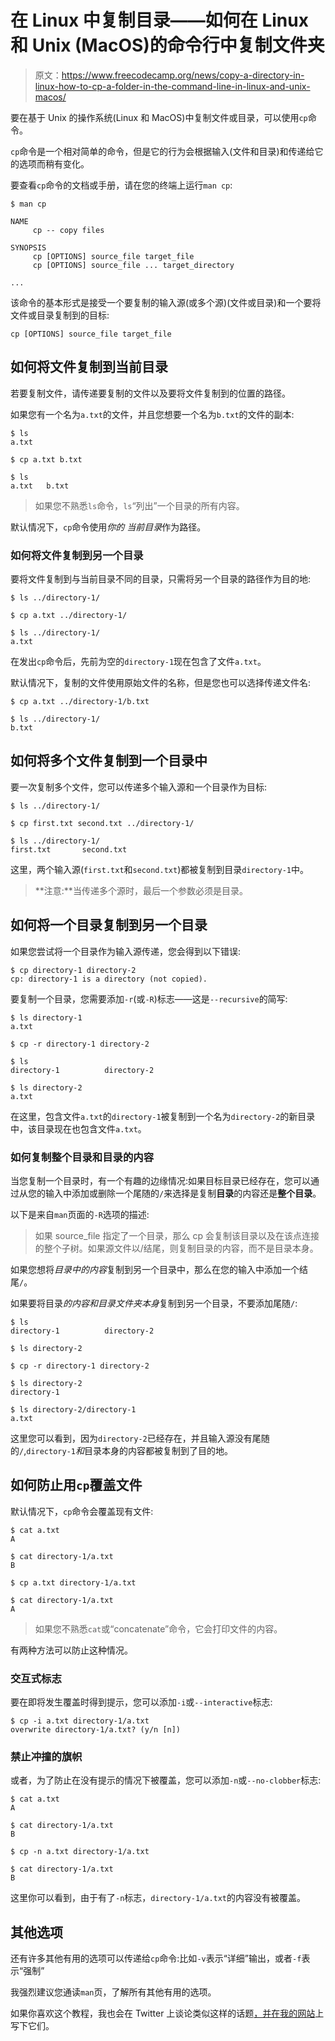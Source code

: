 # 在 Linux 中复制目录——如何在 Linux 和 Unix (MacOS)的命令行中复制文件夹

> 原文：<https://www.freecodecamp.org/news/copy-a-directory-in-linux-how-to-cp-a-folder-in-the-command-line-in-linux-and-unix-macos/>

要在基于 Unix 的操作系统(Linux 和 MacOS)中复制文件或目录，可以使用`cp`命令。

`cp`命令是一个相对简单的命令，但是它的行为会根据输入(文件和目录)和传递给它的选项而稍有变化。

要查看`cp`命令的文档或手册，请在您的终端上运行`man cp`:

```
$ man cp

NAME
     cp -- copy files

SYNOPSIS
     cp [OPTIONS] source_file target_file
     cp [OPTIONS] source_file ... target_directory

... 
```

该命令的基本形式是接受一个要复制的输入源(或多个源)(文件或目录)和一个要将文件或目录复制到的目标:

```
cp [OPTIONS] source_file target_file
```

## 如何将文件复制到当前目录

若要复制文件，请传递要复制的文件以及要将文件复制到的位置的路径。

如果您有一个名为`a.txt`的文件，并且您想要一个名为`b.txt`的文件的副本:

```
$ ls
a.txt

$ cp a.txt b.txt

$ ls
a.txt   b.txt
```

> 如果您不熟悉`ls`命令，`ls`“列出”一个目录的所有内容。

默认情况下，`cp`命令使用*你的* *当前目录*作为路径。

### 如何将文件复制到另一个目录

要将文件复制到与当前目录不同的目录，只需将另一个目录的路径作为目的地:

```
$ ls ../directory-1/

$ cp a.txt ../directory-1/

$ ls ../directory-1/
a.txt 
```

在发出`cp`命令后，先前为空的`directory-1`现在包含了文件`a.txt`。

默认情况下，复制的文件使用原始文件的名称，但是您也可以选择传递文件名:

```
$ cp a.txt ../directory-1/b.txt

$ ls ../directory-1/
b.txt
```

## 如何将多个文件复制到一个目录中

要一次复制多个文件，您可以传递多个输入源和一个目录作为目标:

```
$ ls ../directory-1/

$ cp first.txt second.txt ../directory-1/

$ ls ../directory-1/
first.txt       second.txt 
```

这里，两个输入源(`first.txt`和`second.txt`)都被复制到目录`directory-1`中。

> **注意:**当传递多个源时，最后一个参数必须是目录。

## 如何将一个目录复制到另一个目录

如果您尝试将一个目录作为输入源传递，您会得到以下错误:

```
$ cp directory-1 directory-2
cp: directory-1 is a directory (not copied).
```

要复制一个目录，您需要添加`-r`(或`-R`)标志——这是`--recursive`的简写:

```
$ ls directory-1
a.txt

$ cp -r directory-1 directory-2

$ ls
directory-1          directory-2

$ ls directory-2
a.txt
```

在这里，包含文件`a.txt`的`directory-1`被复制到一个名为`directory-2`的新目录中，该目录现在也包含文件`a.txt`。

### 如何复制整个目录和目录的内容

当您复制一个目录时，有一个有趣的边缘情况:如果目标目录已经存在，您可以通过从您的输入中添加或删除一个尾随的`/`来选择是复制**目录**的内容还是**整个目录**。

以下是来自`man`页面的`-R`选项的描述:

> 如果 source_file 指定了一个目录，那么 cp 会复制该目录以及在该点连接的整个子树。如果源文件以/结尾，则复制目录的内容，而不是目录本身。

如果您想将*目录中的内容*复制到另一个目录中，那么在您的输入中添加一个结尾`/`。

如果要将目录*的内容和目录文件夹本身*复制到另一个目录，不要添加尾随`/`:

```
$ ls
directory-1          directory-2

$ ls directory-2

$ cp -r directory-1 directory-2

$ ls directory-2
directory-1

$ ls directory-2/directory-1
a.txt
```

这里您可以看到，因为`directory-2`已经存在，并且输入源没有尾随的`/`,`directory-1`*和*目录本身的内容都被复制到了目的地。

## 如何防止用`cp`覆盖文件

默认情况下，`cp`命令会覆盖现有文件:

```
$ cat a.txt
A

$ cat directory-1/a.txt
B

$ cp a.txt directory-1/a.txt

$ cat directory-1/a.txt
A
```

> 如果您不熟悉`cat`或“concatenate”命令，它会打印文件的内容。

有两种方法可以防止这种情况。

### 交互式标志

要在即将发生覆盖时得到提示，您可以添加`-i`或`--interactive`标志:

```
$ cp -i a.txt directory-1/a.txt
overwrite directory-1/a.txt? (y/n [n])
```

### 禁止冲撞的旗帜

或者，为了防止在没有提示的情况下被覆盖，您可以添加`-n`或`--no-clobber`标志:

```
$ cat a.txt
A

$ cat directory-1/a.txt
B

$ cp -n a.txt directory-1/a.txt

$ cat directory-1/a.txt
B
```

这里你可以看到，由于有了`-n`标志，`directory-1/a.txt`的内容没有被覆盖。

## 其他选项

还有许多其他有用的选项可以传递给`cp`命令:比如`-v`表示“详细”输出，或者`-f`表示“强制”

我强烈建议您通读`man`页，了解所有其他有用的选项。

如果你喜欢这个教程，我也会在 Twitter 上谈论类似这样的话题[，并在](https://twitter.com/johnmosesman)[我的网站](https://johnmosesman.com/)上写下它们。